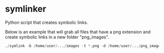 # symlinker
Python script that creates symbolic links.

Below is an example that will grab all files that have a png extension and create symbolic links in a new folder
"png_images".

```python
./symlink -b /home/user/.../images -t *.png -d /home/user/.../png_images --recursive
```


